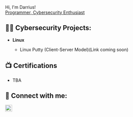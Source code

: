  Hi, I'm Darrius! <br/><a href="https://github.com/darrius251">Programmer, Cybersecurity Enthusiast </a>

<h2>👨‍💻 Cybersecurity Projects:</h2>

- <b> Linux </b>
  
  - Linux Putty (Client-Server Model)(Link coming soon)

<h2>📺 Certifications </h2>

- TBA

<h2> 🤳 Connect with me:</h2>


[<img align="left" alt="Darrius Rubin | LinkedIn" width="22px" src="https://cdn.jsdelivr.net/npm/simple-icons@v3/icons/linkedin.svg" />][linkedin]



[Blog]: TBA 
[linkedin]: https://www.linkedin.com/in/darrius-rubin/



